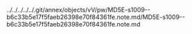 ../../../../../.git/annex/objects/vV/pw/MD5E-s1009--b6c33b5e17f5faeb26398e70f84361fe.note.md/MD5E-s1009--b6c33b5e17f5faeb26398e70f84361fe.note.md